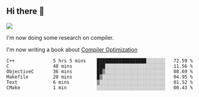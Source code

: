 


<!--
**liusy58/liusy58** is a ✨ _special_ ✨ repository because its `README.md` (this file) appears on your GitHub profile.

Here are some ideas to get you started:

- 🔭 I’m currently working on ...
- 🌱 I’m currently learning ...
- 👯 I’m looking to collaborate on ...
- 🤔 I’m looking for help with ...
- 💬 Ask me about ...
- 📫 How to reach me: ...
- 😄 Pronouns: ...
- ⚡ Fun fact: ...
-->
<!--
![](https://komarev.com/ghpvc/?username=liusy58&color=brightgreen&label=PROFILE+VIEWS)




- 🔭 I’m currently working on my .
- 📫 How to reach me:plz contact me by [email](liusy58@,ail2.sysu.edu.cn) or WeChat(LIUSIYU_58)
- 🏫 I'm an undergraduate in Sun-Yat-sen University majoring in the computer science. Expected to graduate in Spring 2021.
- 👯 I'm now interested in System such as OS, Compiler and Database. 
- 🤔 I’m looking for help with Database System.
-->

## Hi there 👋
![](https://komarev.com/ghpvc/?username=liusy58&color=brightgreen&label=PROFILE+VIEWS)



I'm now doing some research on compiler.

I'm now writing a book about [Compiler Optimization](https://github.com/liusy58/CompilerNotes/blob/master/main.pdf)


 <!--START_SECTION:waka-->

```text
C++              5 hrs 5 mins    ██████████████████░░░░░░░   72.59 %
C                48 mins         ███░░░░░░░░░░░░░░░░░░░░░░   11.56 %
ObjectiveC       36 mins         ██▒░░░░░░░░░░░░░░░░░░░░░░   08.69 %
Makefile         20 mins         █▒░░░░░░░░░░░░░░░░░░░░░░░   04.95 %
Text             6 mins          ▒░░░░░░░░░░░░░░░░░░░░░░░░   01.52 %
CMake            1 min           ░░░░░░░░░░░░░░░░░░░░░░░░░   00.43 %
```

<!--END_SECTION:waka-->
